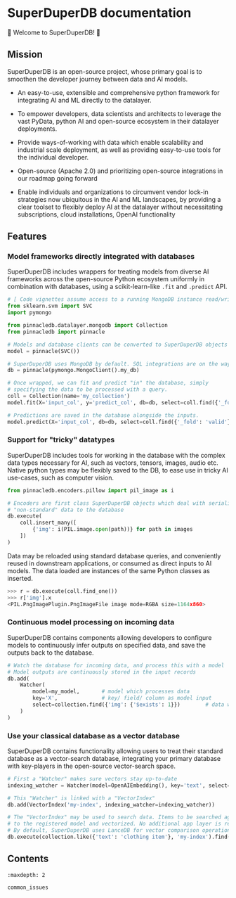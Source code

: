 # SuperDuperDB documentation

🚀 Welcome to SuperDuperDB! 🚀

## Mission

SuperDuperDB is an open-source project, whose primary goal is to smoothen the developer journey
between data and AI models.

- An easy-to-use, extensible and comprehensive python framework for integrating AI and 
  ML directly to the datalayer.
  
- To empower developers, data scientists and architects to leverage the vast PyData, python AI
  and open-source ecosystem in their datalayer deployments.
  
- Provide ways-of-working with data which enable scalability and industrial scale deployment,
  as well as providing easy-to-use tools for the individual developer.
  
- Open-source (Apache 2.0) and prioritizing open-source integrations in our roadmap going forward

- Enable individuals and organizations to circumvent vendor lock-in strategies now ubiquitous
  in the AI and ML landscapes, by providing a clear toolset to flexibly deploy AI at the 
  datalayer without necessitating subscriptions, cloud installations, OpenAI functionality 

## Features

### Model frameworks directly integrated with databases

SuperDuperDB includes wrappers for treating models from diverse AI frameworks across the open-source Python ecosystem uniformly in combination with databases, using a scikit-learn-like
`.fit` and `.predict` API.

```python
# [ Code vignettes assume access to a running MongoDB instance read/write ]
from sklearn.svm import SVC
import pymongo

from pinnacledb.datalayer.mongodb import Collection
from pinnacledb import pinnacle

# Models and database clients can be converted to SuperDuperDB objects with a simple wrapper.
model = pinnacle(SVC())

# SuperDuperDB uses MongoDB by default. SQL integrations are on the way.
db = pinnacle(pymongo.MongoClient().my_db)

# Once wrapped, we can fit and predict "in" the database, simply
# specifying the data to be processed with a query.
coll = Collection(name='my_collection')
model.fit(X='input_col', y='predict_col', db=db, select=coll.find({'_fold': 'train'}))

# Predictions are saved in the database alongside the inputs.
model.predict(X='input_col', db=db, select=coll.find({'_fold': 'valid'}))
```

### Support for "tricky" datatypes

SuperDuperDB includes tools for working in the database with the complex data types necessary for AI, such as vectors, tensors, images, audio etc. Native python types may be flexibly saved to the DB, to ease use in tricky AI use-cases, such as computer vision.

```python
from pinnacledb.encoders.pillow import pil_image as i

# Encoders are first class SuperDuperDB objects which deal with serializing
# "non-standard" data to the database
db.execute(
    coll.insert_many([
        {'img': i(PIL.image.open(path))} for path in images
    ])
)
```

Data may be reloaded using standard database queries, and conveniently reused in downstream applications, or consumed as direct inputs to AI models.
The data loaded are instances of the same Python classes as inserted.

```python
>>> r = db.execute(coll.find_one())
>>> r['img'].x
<PIL.PngImagePlugin.PngImageFile image mode=RGBA size=1164x860> 
```

### Continuous model processing on incoming data
SuperDuperDB contains components allowing developers to configure models to continuously infer outputs on specified data, and save the outputs back to the database.

```python
# Watch the database for incoming data, and process this with a model
# Model outputs are continuously stored in the input records
db.add(
    Watcher(
    	model=my_model,       # model which processes data
    	key='X',              # key/ field/ column as model input
    	select=collection.find({'img': {'$exists': 1}})        # data which should be processed
    )
)
```

### Use your classical database as a vector database

SuperDuperDB contains functionality allowing users to treat their standard database as a vector-search database, integrating your primary database with key-players in the open-source vector-search space.
```python
# First a "Watcher" makes sure vectors stay up-to-date
indexing_watcher = Watcher(model=OpenAIEmbedding(), key='text', select=collection.find())

# This "Watcher" is linked with a "VectorIndex"
db.add(VectorIndex('my-index', indexing_watcher=indexing_watcher))

# The "VectorIndex" may be used to search data. Items to be searched against are passed 
# to the registered model and vectorized. No additional app layer is required.
# By default, SuperDuperDB uses LanceDB for vector comparison operations
db.execute(collection.like({'text': 'clothing item'}, 'my-index').find({'brand': 'Nike'}))
```

## Contents

```{toctree}
:maxdepth: 2

common_issues

```